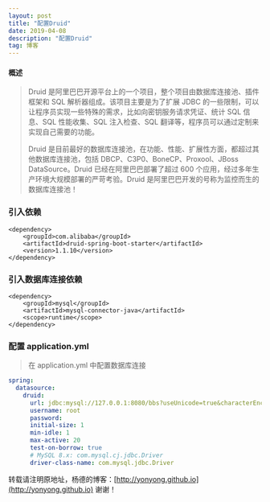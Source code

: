 ```yaml
---
layout: post
title: "配置Druid"
date: 2019-04-08 
description: "配置Druid"
tag: 博客 
---   
```

#### 概述
> Druid 是阿里巴巴开源平台上的一个项目，整个项目由数据库连接池、插件框架和 SQL 解析器组成。该项目主要是为了扩展 JDBC 的一些限制，可以让程序员实现一些特殊的需求，比如向密钥服务请求凭证、统计 SQL 信息、SQL 性能收集、SQL 注入检查、SQL 翻译等，程序员可以通过定制来实现自己需要的功能。
>
> Druid 是目前最好的数据库连接池，在功能、性能、扩展性方面，都超过其他数据库连接池，包括 DBCP、C3P0、BoneCP、Proxool、JBoss DataSource。Druid 已经在阿里巴巴部署了超过 600 个应用，经过多年生产环境大规模部署的严苛考验。Druid 是阿里巴巴开发的号称为监控而生的数据库连接池！
### 引入依赖
    <dependency>
        <groupId>com.alibaba</groupId>
        <artifactId>druid-spring-boot-starter</artifactId>
        <version>1.1.10</version>
    </dependency>
### 引入数据库连接依赖

    <dependency>
        <groupId>mysql</groupId>
        <artifactId>mysql-connector-java</artifactId>
        <scope>runtime</scope>
    </dependency>

### 配置 application.yml
>在 application.yml 中配置数据库连接
```yml
spring:
  datasource:
    druid:
      url: jdbc:mysql://127.0.0.1:8080/bbs?useUnicode=true&characterEncoding=utf-8&useSSL=false
      username: root
      password: 
      initial-size: 1
      min-idle: 1
      max-active: 20
      test-on-borrow: true
      # MySQL 8.x: com.mysql.cj.jdbc.Driver
      driver-class-name: com.mysql.jdbc.Driver
```
转载请注明原地址，杨德的博客：[http://yonyong.github.io](http://yonyong.github.io) 谢谢！
